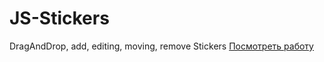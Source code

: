 # JS-Stickers
DragAndDrop, add, editing, moving, remove Stickers
[Посмотреть работу](https://draganddrop-stickers.netlify.com/)
